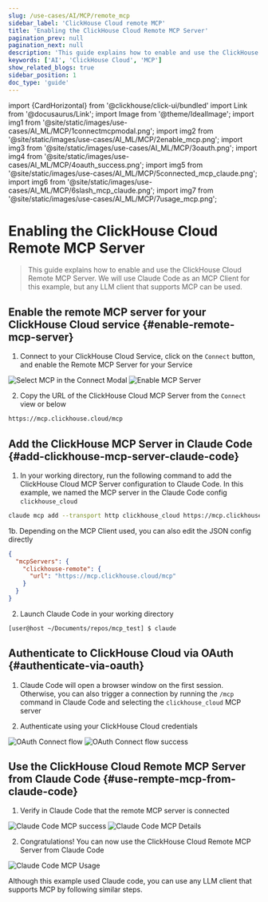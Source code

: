 ```yaml
---
slug: /use-cases/AI/MCP/remote_mcp
sidebar_label: 'ClickHouse Cloud remote MCP'
title: 'Enabling the ClickHouse Cloud Remote MCP Server'
pagination_prev: null
pagination_next: null
description: 'This guide explains how to enable and use the ClickHouse Cloud Remote MCP'
keywords: ['AI', 'ClickHouse Cloud', 'MCP']
show_related_blogs: true
sidebar_position: 1
doc_type: 'guide'
---
```


import {CardHorizontal} from '@clickhouse/click-ui/bundled'
import Link from '@docusaurus/Link';
import Image from '@theme/IdealImage';
import img1 from '@site/static/images/use-cases/AI_ML/MCP/1connectmcpmodal.png';
import img2 from '@site/static/images/use-cases/AI_ML/MCP/2enable_mcp.png';
import img3 from '@site/static/images/use-cases/AI_ML/MCP/3oauth.png';
import img4 from '@site/static/images/use-cases/AI_ML/MCP/4oauth_success.png';
import img5 from '@site/static/images/use-cases/AI_ML/MCP/5connected_mcp_claude.png';
import img6 from '@site/static/images/use-cases/AI_ML/MCP/6slash_mcp_claude.png';
import img7 from '@site/static/images/use-cases/AI_ML/MCP/7usage_mcp.png';

# Enabling the ClickHouse Cloud Remote MCP Server

> This guide explains how to enable and use the ClickHouse Cloud Remote MCP Server. We will use Claude Code as an MCP Client for this example, but any LLM client that supports MCP can be used.

<VerticalStepper headerLevel="h2">

## Enable the remote MCP server for your ClickHouse Cloud service {#enable-remote-mcp-server}

1. Connect to your ClickHouse Cloud Service, click on the `Connect` button, and enable the Remote MCP Server for your Service

<Image img={img1} alt="Select MCP in the Connect Modal" size="md"/>

<Image img={img2} alt="Enable MCP Server" size="md"/>

2. Copy the URL of the ClickHouse Cloud MCP Server from the `Connect` view or below

```bash 
https://mcp.clickhouse.cloud/mcp
```

## Add the ClickHouse MCP Server in Claude Code {#add-clickhouse-mcp-server-claude-code}

1. In your working directory, run the following command to add the ClickHouse Cloud MCP Server configuration to Claude Code. In this example, we named the MCP server in the Claude Code config `clickhouse_cloud`

```bash
claude mcp add --transport http clickhouse_cloud https://mcp.clickhouse.cloud/mcp
```

1b. Depending on the MCP Client used, you can also edit the JSON config directly

```json
{
  "mcpServers": {
    "clickhouse-remote": {
      "url": "https://mcp.clickhouse.cloud/mcp"
    }
  }
}
```

2. Launch Claude Code in your working directory

```bash
[user@host ~/Documents/repos/mcp_test] $ claude
```

## Authenticate to ClickHouse Cloud via OAuth {#authenticate-via-oauth}

1. Claude Code will open a browser window on the first session. Otherwise, you can also trigger a connection by running the `/mcp` command in Claude Code and selecting the `clickhouse_cloud` MCP server

2. Authenticate using your ClickHouse Cloud credentials

<Image img={img3} alt="OAuth Connect flow" size="sm"/>

<Image img={img4} alt="OAuth Connect flow success" size="sm"/>

## Use the ClickHouse Cloud Remote MCP Server from Claude Code {#use-rempte-mcp-from-claude-code}

1. Verify in Claude Code that the remote MCP server is connected

<Image img={img5} alt="Claude Code MCP success" size="md"/>

<Image img={img6} alt="Claude Code MCP Details" size="md"/>

2. Congratulations! You can now use the ClickHouse Cloud Remote MCP Server from Claude Code

<Image img={img7} alt="Claude Code MCP Usage" size="md"/>

Although this example used Claude code, you can use any LLM client that supports MCP by following similar steps.

</VerticalStepper>
